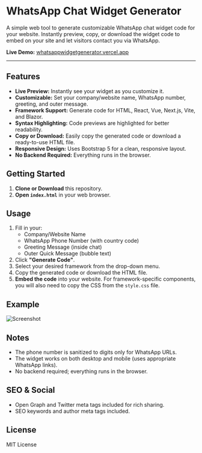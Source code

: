 # WhatsApp Chat Widget Generator

A simple web tool to generate customizable WhatsApp chat widget code for your website. Instantly preview, copy, or download the widget code to embed on your site and let visitors contact you via WhatsApp.

**Live Demo:** [whatsappwidgetgenerator.vercel.app](https://whatsappwidgetgenerator.vercel.app)

---

## Features

- **Live Preview:** Instantly see your widget as you customize it.
- **Customizable:** Set your company/website name, WhatsApp number, greeting, and outer message.
- **Framework Support:** Generate code for HTML, React, Vue, Next.js, Vite, and Blazor.
- **Syntax Highlighting:** Code previews are highlighted for better readability.
- **Copy or Download:** Easily copy the generated code or download a ready-to-use HTML file.
- **Responsive Design:** Uses Bootstrap 5 for a clean, responsive layout.
- **No Backend Required:** Everything runs in the browser.

## Getting Started

1. **Clone or Download** this repository.
2. **Open `index.html`** in your web browser.

## Usage

1. Fill in your:
    - Company/Website Name
    - WhatsApp Phone Number (with country code)
    - Greeting Message (inside chat)
    - Outer Quick Message (bubble text)
2. Click **"Generate Code"**.
3. Select your desired framework from the drop-down menu.
4. Copy the generated code or download the HTML file.
5. **Embed the code** into your website. For framework-specific components, you will also need to copy the CSS from the `style.css` file.

## Example

![Screenshot](https://whatsappwidgetgenerator.vercel.app/whatsappWidget.jpg)

## Notes

- The phone number is sanitized to digits only for WhatsApp URLs.
- The widget works on both desktop and mobile (uses appropriate WhatsApp links).
- No backend required; everything runs in the browser.

## SEO & Social

- Open Graph and Twitter meta tags included for rich sharing.
- SEO keywords and author meta tags included.

## License

MIT License